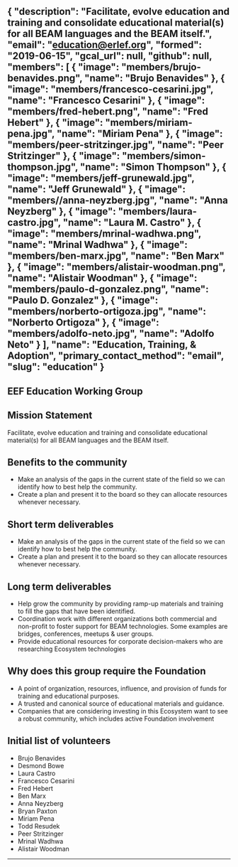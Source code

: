 {
  "description": "Facilitate, evolve education and training and consolidate educational material(s) for all BEAM languages and the BEAM itself.",
  "email": "education@erlef.org",
  "formed": "2019-06-15",
  "gcal_url": null,
  "github": null,
  "members": [
    {
      "image": "members/brujo-benavides.png",
      "name": "Brujo Benavides"
    },
    {
      "image": "members/francesco-cesarini.jpg",
      "name": "Francesco Cesarini"
    },
    {
      "image": "members/fred-hebert.png",
      "name": "Fred Hebert"
    },
    {
      "image": "members/miriam-pena.jpg",
      "name": "Miriam Pena"
    },
    {
      "image": "members/peer-stritzinger.jpg",
      "name": "Peer Stritzinger"
    },
    {
      "image": "members/simon-thompson.jpg",
      "name": "Simon Thompson"
    },
    {
      "image": "members/jeff-grunewald.jpg",
      "name": "Jeff Grunewald"
    },
    {
      "image": "members//anna-neyzberg.jpg",
      "name": "Anna Neyzberg"
    },
    {
      "image": "members/laura-castro.jpg",
      "name": "Laura M. Castro"
    },
    {
      "image": "members/mrinal-wadhwa.png",
      "name": "Mrinal Wadhwa"
    },
    {
      "image": "members/ben-marx.jpg",
      "name": "Ben Marx"
    },
    {
      "image": "members/alistair-woodman.png",
      "name": "Alistair Woodman"
    },
    {
      "image": "members/paulo-d-gonzalez.png",
      "name": "Paulo D. Gonzalez"
    },
    {
      "image": "members/norberto-ortigoza.jpg",
      "name": "Norberto Ortigoza"
    },
    {
      "image": "members/adolfo-neto.jpg",
      "name": "Adolfo Neto"
    }
  ],
  "name": "Education, Training, & Adoption",
  "primary_contact_method": "email",
  "slug": "education"
}
---
EEF Education Working Group
---

## Mission Statement
Facilitate, evolve education and training and consolidate educational material(s) for all BEAM languages and the BEAM itself.

## Benefits to the community
- Make an analysis of the gaps in the current state of the field so we can identify how to best help the community.
- Create a plan and present it to the board so they can allocate resources whenever necessary.

## Short term deliverables
- Make an analysis of the gaps in the current state of the field so we can identify how to best help the community.
- Create a plan and present it to the board so they can allocate resources whenever necessary.

## Long term deliverables
- Help grow the community by providing ramp-up materials and training to fill the gaps that have been identified.
- Coordination work with different organizations both commercial and non-profit to foster support for BEAM technologies. Some examples are bridges, conferences, meetups & user groups.
- Provide educational resources for corporate decision-makers who are researching Ecosystem technologies

## Why does this group require the Foundation
- A point of organization, resources, influence, and provision of funds for training and educational purposes.
- A trusted and canonical source of educational materials and guidance.
- Companies that are considering investing in this Ecosystem want to see a robust community, which includes active Foundation involvement

## Initial list of volunteers
- Brujo Benavides
- Desmond Bowe
- Laura Castro
- Francesco Cesarini
- Fred Hebert
- Ben Marx
- Anna Neyzberg
- Bryan Paxton
- Miriam Pena
- Todd Resudek
- Peer Stritzinger
- Mrinal Wadhwa
- Alistair Woodman

-------
